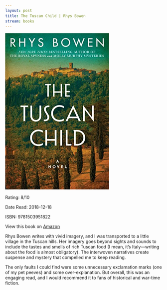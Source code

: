 ```yaml
---
layout: post
title: The Tuscan Child | Rhys Bowen
stream: books
---
```


<img src="/images/tuscan-child.jpg" alt="The Tuscan Child book cover." class="book-img" />

<div class="book-stats">
  <p>Rating: 8/10 </p>
  <p>Date Read: 2018-12-18</p> 
  <p>ISBN: 9781503951822</p>  
  <p>View this book on <a href="https://www.amazon.ca/Tuscan-Child-Rhys-Bowen-ebook/dp/B074QL7WNM/ref=sr_1_1?ie=UTF8&qid=1545221726&sr=8-1&keyword=the+tuscan+child">Amazon</a></p>
</div>

Rhys Bowen writes with vivid imagery, and I was transported to a little village in the Tuscan hills. Her imagery goes beyond sights and sounds to include the tastes and smells of rich Tuscan food (I mean, it’s Italy—writing about the food is almost obligatory). The interwoven narratives create suspense and mystery that compelled me to keep reading.<!--more-->

The only faults I could find were some unnecessary exclamation marks (one of my pet peeves) and some over-explanation. But overall, this was an engaging read, and I would recommend it to fans of historical and war-time fiction.  
